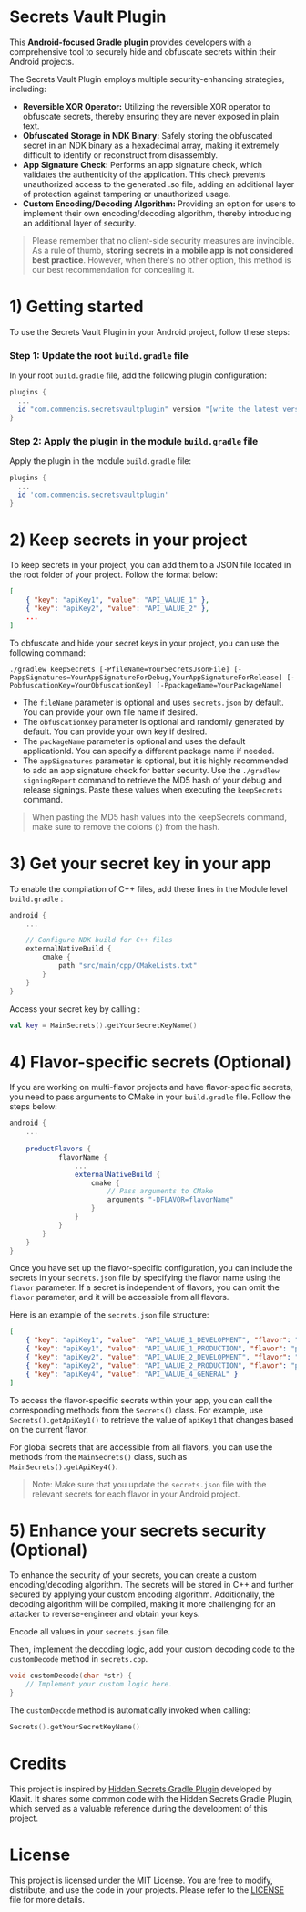 # Secrets Vault Plugin

This **Android-focused Gradle plugin** provides developers with a comprehensive tool to securely hide and obfuscate secrets within their Android projects.

The Secrets Vault Plugin employs multiple security-enhancing strategies, including:
- **Reversible XOR Operator:** Utilizing the reversible XOR operator to obfuscate secrets, thereby ensuring they are never exposed in plain text.
- **Obfuscated Storage in NDK Binary:** Safely storing the obfuscated secret in an NDK binary as a hexadecimal array, making it extremely difficult to identify or reconstruct from disassembly.
- **App Signature Check:** Performs an app signature check, which validates the authenticity of the application. This check prevents unauthorized access to the generated .so file, adding an additional layer of protection against tampering or unauthorized usage.
- **Custom Encoding/Decoding Algorithm:** Providing an option for users to implement their own encoding/decoding algorithm, thereby introducing an additional layer of security.

> Please remember that no client-side security measures are invincible. As a rule of thumb, **storing secrets in a mobile app is not considered best practice**. However, when there's no other option, this method is our best recommendation for concealing it.

# 1) Getting started

To use the Secrets Vault Plugin in your Android project, follow these steps:

### Step 1: Update the root `build.gradle` file

In your root `build.gradle` file, add the following plugin configuration:

```gradle
plugins {
  ...
  id "com.commencis.secretsvaultplugin" version "[write the latest version]" apply false
}
```

### Step 2: Apply the plugin in the module `build.gradle` file

Apply the plugin in the module `build.gradle` file:

```gradle
plugins {
  ...
  id 'com.commencis.secretsvaultplugin'
}
```

# 2) Keep secrets in your project

To keep secrets in your project, you can add them to a JSON file located in the root folder of your project. Follow the format below:
```json
[
    { "key": "apiKey1", "value": "API_VALUE_1" },
    { "key": "apiKey2", "value": "API_VALUE_2" },
    ...
]

```

To obfuscate and hide your secret keys in your project, you can use the following command:
```shell
./gradlew keepSecrets [-PfileName=YourSecretsJsonFile] [-PappSignatures=YourAppSignatureForDebug,YourAppSignatureForRelease] [-PobfuscationKey=YourObfuscationKey] [-PpackageName=YourPackageName]
```

- The `fileName` parameter is optional and uses `secrets.json` by default. You can provide your own file name if desired.
- The `obfuscationKey` parameter is optional and randomly generated by default. You can provide your own key if desired.
- The `packageName` parameter is optional and uses the default applicationId. You can specify a different package name if needed.
- The `appSignatures` parameter is optional, but it is highly recommended to add an app signature check for better security. Use the `./gradlew signingReport` command to retrieve the MD5 hash of your debug and release signings. Paste these values when executing the `keepSecrets` command.

> When pasting the MD5 hash values into the keepSecrets command, make sure to remove the colons (:) from the hash.

# 3) Get your secret key in your app
To enable the compilation of C++ files, add these lines in the Module level `build.gradle` :
```gradle
android {
    ...

    // Configure NDK build for C++ files
    externalNativeBuild {
        cmake {
            path "src/main/cpp/CMakeLists.txt"
        }
    }
}
```

Access your secret key by calling :
```kotlin
val key = MainSecrets().getYourSecretKeyName()
```

# 4) Flavor-specific secrets (Optional)
If you are working on multi-flavor projects and have flavor-specific secrets, you need to pass arguments to CMake in your `build.gradle` file. Follow the steps below:

```gradle
android {
    ...
    
    productFlavors {
            flavorName {
                ...
                externalNativeBuild {
                    cmake {
                        // Pass arguments to CMake
                        arguments "-DFLAVOR=flavorName"
                    }
                }
            }
        }
    }
}
```
Once you have set up the flavor-specific configuration, you can include the secrets in your `secrets.json` file by specifying the flavor name using the `flavor` parameter. If a secret is independent of flavors, you can omit the `flavor` parameter, and it will be accessible from all flavors.

Here is an example of the `secrets.json` file structure:

```json
[
    { "key": "apiKey1", "value": "API_VALUE_1_DEVELOPMENT", "flavor": "dev" },
    { "key": "apiKey1", "value": "API_VALUE_1_PRODUCTION", "flavor": "prod" },
    { "key": "apiKey2", "value": "API_VALUE_2_DEVELOPMENT", "flavor": "dev" },
    { "key": "apiKey2", "value": "API_VALUE_2_PRODUCTION", "flavor": "prod" },
    { "key": "apiKey4", "value": "API_VALUE_4_GENERAL" }
]
```

To access the flavor-specific secrets within your app, you can call the corresponding methods from the `Secrets()` class. For example, use `Secrets().getApiKey1()` to retrieve the value of `apiKey1` that changes based on the current flavor.

For global secrets that are accessible from all flavors, you can use the methods from the `MainSecrets()` class, such as `MainSecrets().getApiKey4()`.

> Note: Make sure that you update the `secrets.json` file with the relevant secrets for each flavor in your Android project.

# 5) Enhance your secrets security (Optional)
To enhance the security of your secrets, you can create a custom encoding/decoding algorithm. The secrets will be stored in C++ and further secured by applying your custom encoding algorithm. Additionally, the decoding algorithm will be compiled, making it more challenging for an attacker to reverse-engineer and obtain your keys.

Encode all values in your `secrets.json` file.

Then, implement the decoding logic, add your custom decoding code to the `customDecode` method in `secrets.cpp`.
```cpp
void customDecode(char *str) {
    // Implement your custom logic here.
}
```

The `customDecode` method is automatically invoked when calling:
```kotlin
Secrets().getYourSecretKeyName()
```

# Credits
This project is inspired by [Hidden Secrets Gradle Plugin](https://github.com/klaxit/hidden-secrets-gradle-plugin) developed by Klaxit. It shares some common code with the Hidden Secrets Gradle Plugin, which served as a valuable reference during the development of this project.

# License
This project is licensed under the MIT License. You are free to modify, distribute, and use the code in your projects. Please refer to the [LICENSE](https://github.com/Commencis/secrets-vault-plugin/blob/main/LICENSE) file for more details.
